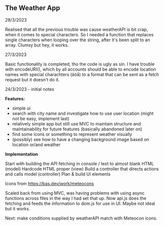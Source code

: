 ## The Weather App

28/3/2023

Realised that all the previous trouble was cause weatherAPI is bit crap, when it comes to
special characters. So I needed a function that replaces single characters when looping
over the string, after it's been split to an array. Clumsy but hey, it works.

27/3/2023

Basic functionality is completed, tho the code is ugly as sin. I have trouble with encodeURI(),
which by all accounts should be able to encode location names with special charachters (äöå) to
a format that can be sent as a fetch request but it doesn't do it.

24/3/2023 - initial notes

**Features:**

- simple ui
- search with city name and investigate how to use user location (might not be easy, implement last)
- relatively simple app but still use MVC to maintain structure and maintainability for future features (basically abandoned later on)
- find some icons or something to represent weather visually
- (possibly) see how to have a changing background image based on location or/and weather

**Implementation**

Start with building the API fetching in console / text to almost blank HTML (model)
Hardcode HTML proper (view)
Build a controller that directs actions and calls model (controller)
Plan & build UI elements

Icons from https://bas.dev/work/meteocons

Scaled back from using MVC, was having problems with using async functions across files in the way
I had set that up. Now api.js does the fetching and feeds the information to dom.js for use in
UI. Maybe not ideal but it works.

Next: make conditions supplied by weatherAPI match with Meteocon icons.
